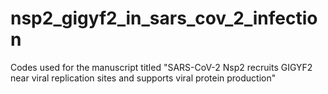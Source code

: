# nsp2_gigyf2_in_sars_cov_2_infection

Codes used for the manuscript titled "SARS-CoV-2 Nsp2 recruits GIGYF2 near viral replication sites and supports viral protein production"
